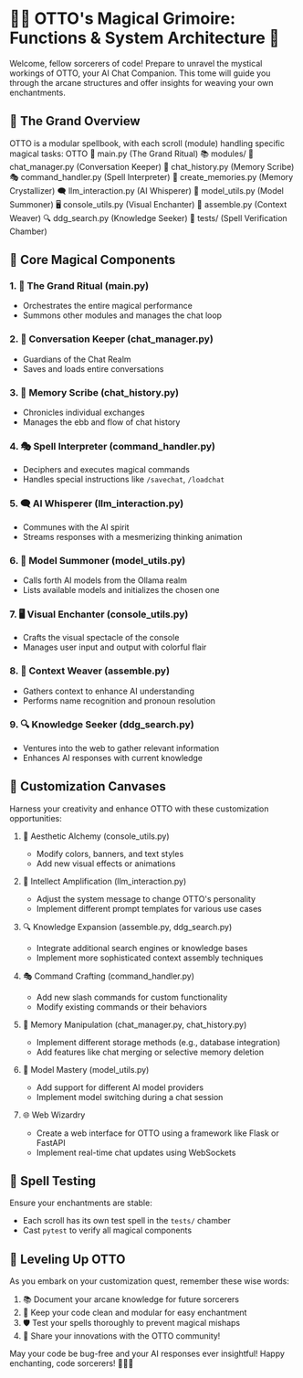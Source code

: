 # 🧙‍♂️ OTTO's Magical Grimoire: Functions & System Architecture 🏰

Welcome, fellow sorcerers of code! Prepare to unravel the mystical workings of OTTO, your AI Chat Companion. This tome will guide you through the arcane structures and offer insights for weaving your own enchantments.

## 🌟 The Grand Overview

OTTO is a modular spellbook, with each scroll (module) handling specific magical tasks:
OTTO
🧠 main.py (The Grand Ritual)
📚 modules/
💬 chat_manager.py (Conversation Keeper)
📜 chat_history.py (Memory Scribe)
🎭 command_handler.py (Spell Interpreter)
💾 create_memories.py (Memory Crystallizer)
🗨️ llm_interaction.py (AI Whisperer)
🔮 model_utils.py (Model Summoner)
🖥️ console_utils.py (Visual Enchanter)
🧩 assemble.py (Context Weaver)
🔍 ddg_search.py (Knowledge Seeker)
🧪 tests/ (Spell Verification Chamber)

## 🔮 Core Magical Components

### 1. 🧠 The Grand Ritual (main.py)
- Orchestrates the entire magical performance
- Summons other modules and manages the chat loop

### 2. 💬 Conversation Keeper (chat_manager.py)
- Guardians of the Chat Realm
- Saves and loads entire conversations

### 3. 📜 Memory Scribe (chat_history.py)
- Chronicles individual exchanges
- Manages the ebb and flow of chat history

### 4. 🎭 Spell Interpreter (command_handler.py)
- Deciphers and executes magical commands
- Handles special instructions like `/savechat`, `/loadchat`

### 5. 🗨️ AI Whisperer (llm_interaction.py)
- Communes with the AI spirit
- Streams responses with a mesmerizing thinking animation

### 6. 🔮 Model Summoner (model_utils.py)
- Calls forth AI models from the Ollama realm
- Lists available models and initializes the chosen one

### 7. 🖥️ Visual Enchanter (console_utils.py)
- Crafts the visual spectacle of the console
- Manages user input and output with colorful flair

### 8. 🧩 Context Weaver (assemble.py)
- Gathers context to enhance AI understanding
- Performs name recognition and pronoun resolution

### 9. 🔍 Knowledge Seeker (ddg_search.py)
- Ventures into the web to gather relevant information
- Enhances AI responses with current knowledge

## 🎨 Customization Canvases

Harness your creativity and enhance OTTO with these customization opportunities:

1. 🌈 Aesthetic Alchemy (console_utils.py)
   - Modify colors, banners, and text styles
   - Add new visual effects or animations

2. 🧠 Intellect Amplification (llm_interaction.py)
   - Adjust the system message to change OTTO's personality
   - Implement different prompt templates for various use cases

3. 🔍 Knowledge Expansion (assemble.py, ddg_search.py)
   - Integrate additional search engines or knowledge bases
   - Implement more sophisticated context assembly techniques

4. 🎭 Command Crafting (command_handler.py)
   - Add new slash commands for custom functionality
   - Modify existing commands or their behaviors

5. 💾 Memory Manipulation (chat_manager.py, chat_history.py)
   - Implement different storage methods (e.g., database integration)
   - Add features like chat merging or selective memory deletion

6. 🔮 Model Mastery (model_utils.py)
   - Add support for different AI model providers
   - Implement model switching during a chat session

7. 🌐 Web Wizardry
   - Create a web interface for OTTO using a framework like Flask or FastAPI
   - Implement real-time chat updates using WebSockets

## 🧪 Spell Testing

Ensure your enchantments are stable:
- Each scroll has its own test spell in the `tests/` chamber
- Cast `pytest` to verify all magical components

## 🚀 Leveling Up OTTO

As you embark on your customization quest, remember these wise words:

1. 📚 Document your arcane knowledge for future sorcerers
2. 🧹 Keep your code clean and modular for easy enchantment
3. 🛡️ Test your spells thoroughly to prevent magical mishaps
4. 🌟 Share your innovations with the OTTO community!

May your code be bug-free and your AI responses ever insightful! Happy enchanting, code sorcerers! 🧙‍♂️✨
